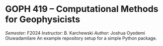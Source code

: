 # GOPH 419 – Computational Methods for Geophysicists


*Semester:* F2024
*Instructor:* B. Karchewski
*Author:* Joshua Oyedemi Oluwadamilare
An example repository setup for a simple Python package.